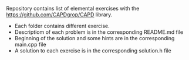 Repository contains list of elemental exercises with the https://github.com/CAPDgrop/CAPD library.

- Each folder contains different exercise.
- Descriptiom of each problem is in the corresponding README.md file
- Beginning of the solution and some hints are in the corresponding main.cpp file
- A solution to each exercise is in the corresponding solution.h file
